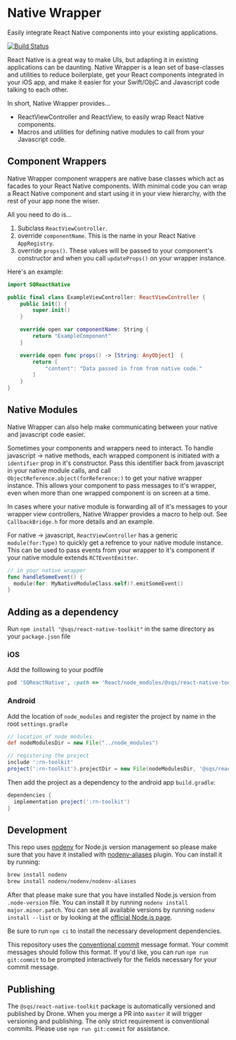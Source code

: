 # Native Wrapper

Easily integrate React Native components into your existing applications.

[![Build Status](https://delivery-external.squarespace.net/api/badges/sqsp/react-native-toolkit/status.svg)](https://delivery.squarespace.net/sqsp/react-native-toolkit)

React Native is a great way to make UIs, but adapting it in existing applications can be daunting. Native Wrapper is a lean set of base-classes and utilities to reduce boilerplate, get your React components integrated in your iOS app, and make it easier for your Swift/ObjC and Javascript code talking to each other.

In short, Native Wrapper provides…

- ReactViewController and ReactView, to easily wrap React Native components.
- Macros and utilities for defining native modules to call from your Javascript code.

## Component Wrappers

Native Wrapper component wrappers are native base classes which act as facades to your React Native components. With minimal code you can wrap a React Native component and start using it in your view hierarchy, with the rest of your app none the wiser.

All you need to do is…

1. Subclass `ReactViewController`.
2. override `componentName`. This is the name in your React Native `AppRegistry`.
3. override `props()`. These values will be passed to your component's constructor and when you call `updateProps()` on your wrapper instance.

Here's an example:

```swift
import SQReactNative

public final class ExampleViewController: ReactViewController {
    public init() {
        super.init()
    }

    override open var componentName: String {
        return "ExampleComponent"
    }

    override open func props() -> [String: AnyObject]  {
        return [
            "content": "Data passed in from from native code."
        ]
    }    
}
```

## Native Modules

Native Wrapper can also help make communicating between your native and javascript code easier.

Sometimes your components and wrappers need to interact. To handle javascript -> native methods, each wrapped component is initiated with a `identifier` prop in it's constructor. Pass this identifier back from javascript in your native module calls, and call `ObjectReference.object(forReference:)` to get your native wrapper instance. This allows your component to pass messages to it's wrapper, even when more than one wrapped component is on screen at a time.

In cases where your native module is forwarding all of it's messages to your wrapper view controllers, Native Wrapper provides a macro to help out. See `CallbackBridge.h` for more details and an example.

For native -> javascript, `ReactViewController` has a generic `module(for:Type)` to quickly get a refrence to your native module instance. This can be used to pass events from your wrapper to it's component if your native module extends `RCTEventEmitter`.

```swift
// in your native wrapper
func handleSomeEvent() {
  module(for: MyNativeModuleClass.self)?.emitSomeEvent()
}
```

## Adding as a dependency

Run `npm install "@sqs/react-native-toolkit"` in the same directory as your `package.json` file

### iOS

Add the folllowing to your podfile

```ruby
pod 'SQReactNative', :path => 'React/node_modules/@sqs/react-native-toolkit'
```

### Android

Add the location of `node_modules` and register the project by name in the root `settings.gradle`

```groovy
// location of node modules
def nodeModulesDir = new File("../node_modules")

// registering the project
include ':rn-toolkit'
project(':rn-toolkit').projectDir = new File(nodeModulesDir, '@sqs/react-native-toolkit/android')
```

Then add the project as a dependency to the android app `build.gradle`:

```groovy
dependencies {
  implementation project(':rn-toolkit')
}
```

## Development

This repo uses [nodenv](https://github.com/nodenv/nodenv) for Node.js version management so please make sure that you have it installed with [nodenv-aliases](https://github.com/nodenv/nodenv-aliases) plugin. You can install it by running:

```sh
brew install nodenv
brew install nodenv/nodenv/nodenv-aliases
```

After that please make sure that you have installed Node.js version from `.node-version` file. You can install it by running `nodenv install major.minor.patch`. You can see all available versions by running `nodenv install --list` or by looking at the [official Node.js page](https://nodejs.org/en/download/releases).

Be sure to run `npm ci` to install the necessary development dependencies.

This repository uses the [conventional commit](https://www.conventionalcommits.org/en/v1.0.0/) message format.
Your commit messages should follow this format. If you'd like, you can run `npm run git:commit` to be prompted
interactively for the fields necessary for your commit message.

## Publishing

The `@sqs/react-native-toolkit` package is automatically versioned and published by Drone.
When you merge a PR into `master` it will trigger versioning and publishing.
The only strict requirement is conventional commits. Please use `npm run git:commit` for assistance.
